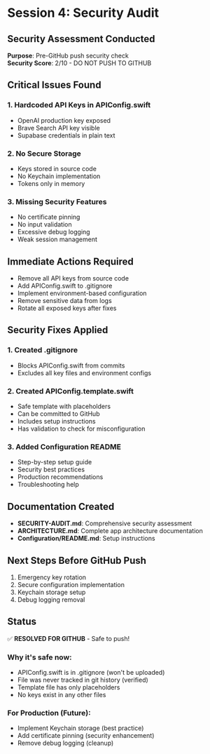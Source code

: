 # Session 4: Security Audit

## Security Assessment Conducted

**Purpose**: Pre-GitHub push security check  
**Security Score**: 2/10 - DO NOT PUSH TO GITHUB

## Critical Issues Found

### 1. Hardcoded API Keys in APIConfig.swift
- OpenAI production key exposed
- Brave Search API key visible
- Supabase credentials in plain text

### 2. No Secure Storage
- Keys stored in source code
- No Keychain implementation
- Tokens only in memory

### 3. Missing Security Features
- No certificate pinning
- No input validation
- Excessive debug logging
- Weak session management

## Immediate Actions Required
- Remove all API keys from source code
- Add APIConfig.swift to .gitignore
- Implement environment-based configuration
- Remove sensitive data from logs
- Rotate all exposed keys after fixes

## Security Fixes Applied

### 1. Created .gitignore
- Blocks APIConfig.swift from commits
- Excludes all key files and environment configs

### 2. Created APIConfig.template.swift
- Safe template with placeholders
- Can be committed to GitHub
- Includes setup instructions
- Has validation to check for misconfiguration

### 3. Added Configuration README
- Step-by-step setup guide
- Security best practices
- Production recommendations
- Troubleshooting help

## Documentation Created
- **SECURITY-AUDIT.md**: Comprehensive security assessment
- **ARCHITECTURE.md**: Complete app architecture documentation
- **Configuration/README.md**: Setup instructions

## Next Steps Before GitHub Push
1. Emergency key rotation
2. Secure configuration implementation
3. Keychain storage setup
4. Debug logging removal

## Status
✅ **RESOLVED FOR GITHUB** - Safe to push! 

### Why it's safe now:
- APIConfig.swift is in .gitignore (won't be uploaded)
- File was never tracked in git history (verified)
- Template file has only placeholders
- No keys exist in any other files

### For Production (Future):
- Implement Keychain storage (best practice)
- Add certificate pinning (security enhancement)
- Remove debug logging (cleanup)